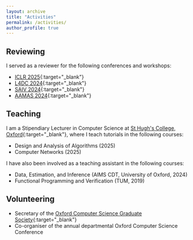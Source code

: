 ```yaml
---
layout: archive
title: "Activities"
permalink: /activities/
author_profile: true
---
```


## Reviewing

I served as a reviewer for the following conferences and workshops:
- [ICLR 2025](https://iclr.cc/){:target="_blank"}
- [L4DC 2024](https://l4dc.web.ox.ac.uk/){:target="_blank"}
- [SAIV 2024](https://www.aiverification.org/){:target="_blank"}
- [AAMAS 2024](https://www.aamas2024-conference.auckland.ac.nz/){:target="_blank"}

## Teaching

I am a Stipendiary Lecturer in Computer Science at [St Hugh's College, Oxford](https://www.st-hughs.ox.ac.uk/){:target="_blank"}, where I teach tutorials in the following courses:
- Design and Analysis of Algorithms (2025)
- Computer Networks (2025)

I have also been involved as a teaching assistant in the following courses:
- Data, Estimation, and Inference (AIMS CDT, University of Oxford, 2024)
- Functional Programming and Verification (TUM, 2019)

## Volunteering

- Secretary of the [Oxford Computer Science Graduate Society](https://www.cs.ox.ac.uk/societies/COGS/){:target="_blank"}
- Co-organiser of the annual departmental Oxford Computer Science Conference